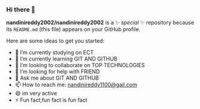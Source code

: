 ### Hi there 👋


**nandinireddy2002/nandinireddy2002** is a ✨ _special_ ✨ repository because its `README.md` (this file) appears on your GitHub profile.

Here are some ideas to get you started:

- 🔭 I’m currently studying on ECT 
- 🌱 I’m currently learning GIT AND GITHUB 
- 👯 I’m looking to collaborate on TOP TECHNOLOGIES
- 🤔 I’m looking for help with FRIEND
- 💬 Ask me about GIT AND GITHUB
- 📫 How to reach me: nandinireddy1100@gail.com
- 😄 im very active
- ⚡ Fun fact;fun fact is fun fact

